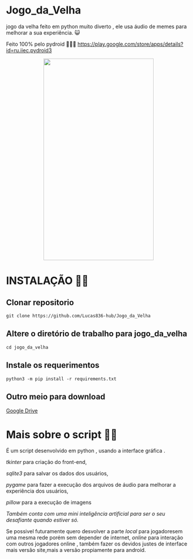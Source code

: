# Jogo_da_Velha
jogo da velha feito em python muito diverto , ele usa áudio de memes para melhorar a sua experiência. :smiley_cat:

Feito 100% pelo pydroid 👨🏽‍💻
https://play.google.com/store/apps/details?id=ru.iiec.pydroid3


<div align="center">
<img src="https://user-images.githubusercontent.com/70550900/216488962-869dc7eb-f7cc-418c-aa73-9da39f9296a1.png" width="300px" height="550px" />
</div>



# INSTALAÇÃO :man_technologist:

## Clonar repositorio
    git clone https://github.com/Lucas836-hub/Jogo_da_Velha

## Altere o diretório de trabalho para jogo_da_velha
    cd jogo_da_velha

## Instale os requerimentos
    python3 -m pip install -r requirements.txt

## Outro meio para download
<a href='https://drive.google.com/file/d/1-noxKXCIudJbmoWbkwX_oz0IWdaebMCN/view?usp=sharing'>Google Drive</a>

# Mais sobre o script :male_detective:
É um script desenvolvido em python , usando a interface gráfica .

*tkinter* para criação do front-end,

*sqlite3* para salvar os dados dos usuários,

*pygame* para fazer a execução dos arquivos de áudio para melhorar a experiência dos usuários,

*pillow* para a execução de imagens

*Também conta com uma mini inteligência artificial para ser o seu desafiante quando estiver só.*

Se possivel futuramente quero desvolver a parte *local* para jogadoresem uma mesma rede porém sem depender de internet,
*online* para interação com outros jogadores online , também fazer os devidos justes de interface mais versão site,mais a versão propiamente para android.
